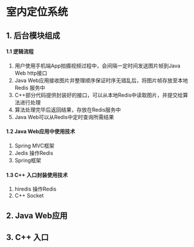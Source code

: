 # 室内定位系统

## 1. 后台模块组成

#### 1.1 逻辑流程
1. 用户使用手机端App拍摄视频过程中，会间隔一定时间发送图片帧到Java Web http接口
2. Java Web应用接收图片并整理顺序保证时序无错乱后，将图片帧存放至本地Redis
服务中
3. C++部分代码提供封装好的接口，可以从本地Redis中读取图片，并提交给算法进行处理
4. 算法处理完毕后返回结果，存放在Redis服务中
5. Java Web可以从Redis中定时查询所需结果

#### 1.2 Java Web应用中使用技术
1. Spring MVC框架
2. Jedis 操作Redis
3. Spring框架


#### 1.3 C++ 入口封装使用技术
1. hiredis 操作Redis
2. C++ Socket


## 2. Java Web应用



## 3. C++ 入口